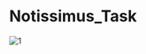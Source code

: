 # Notissimus_Task     

![1](https://user-images.githubusercontent.com/35968157/217099286-bb2ceeca-d3ed-42ff-806d-1bb78fd5b8f8.png)
